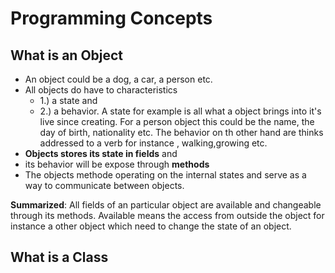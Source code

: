 # Programming Concepts

## What is an Object
- An object could be a dog, a car, a person etc.
- All objects do have to characteristics
  - 1.) a state and
  - 2.) a behavior.
A state for example is all what a object brings into it's live since creating. For a person object this could be
the name, the day of birth, nationality etc. The behavior on th other hand are thinks addressed to a verb for instance
, walking,growing etc.
- __Objects stores its state in fields__ and
- its behavior will be expose through __methods__
- The objects methode operating on the internal states and serve as a way to communicate between objects. 

__Summarized__: All fields of an particular object are available and changeable through its methods. Available means 
the access from outside the object for instance a other object which need to change the state of an object.

## What is a Class
